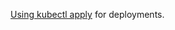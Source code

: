 [Using kubectl apply](https://kubernetes.io/docs/concepts/cluster-administration/manage-deployment/#kubectl-apply) for deployments.
